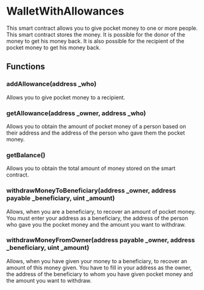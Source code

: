 # WalletWithAllowances

This smart contract allows you to give pocket money to one or more people. This smart contract stores the money. It is possible for the donor of the money to get his money back. It is also possible for the recipient of the pocket money to get his money back.

## Functions 

### addAllowance(address _who)

Allows you to give pocket money to a recipient.

### getAllowance(address _owner, address _who)

Allows you to obtain the amount of pocket money of a person based on their address and the address of the person who gave them the pocket money.

### getBalance()

Allows you to obtain the total amount of money stored on the smart contract.

### withdrawMoneyToBeneficiary(address _owner, address payable _beneficiary, uint _amount)

Allows, when you are a beneficiary, to recover an amount of pocket money. You must enter your address as a beneficiary, the address of the person who gave you the pocket money and the amount you want to withdraw.

### withdrawMoneyFromOwner(address payable _owner, address _beneficiary, uint _amount)

Allows, when you have given your money to a beneficiary, to recover an amount of this money given. You have to fill in your address as the owner, the address of the beneficiary to whom you have given pocket money and the amount you want to withdraw.
